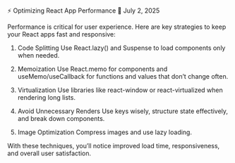 ⚡ Optimizing React App Performance
📅 July 2, 2025

Performance is critical for user experience. Here are key strategies to keep your React apps fast and responsive:

1. Code Splitting
Use React.lazy() and Suspense to load components only when needed.

2. Memoization
Use React.memo for components and useMemo/useCallback for functions and values that don’t change often.

3. Virtualization
Use libraries like react-window or react-virtualized when rendering long lists.

4. Avoid Unnecessary Renders
Use keys wisely, structure state effectively, and break down components.

5. Image Optimization
Compress images and use lazy loading.

With these techniques, you’ll notice improved load time, responsiveness, and overall user satisfaction.
